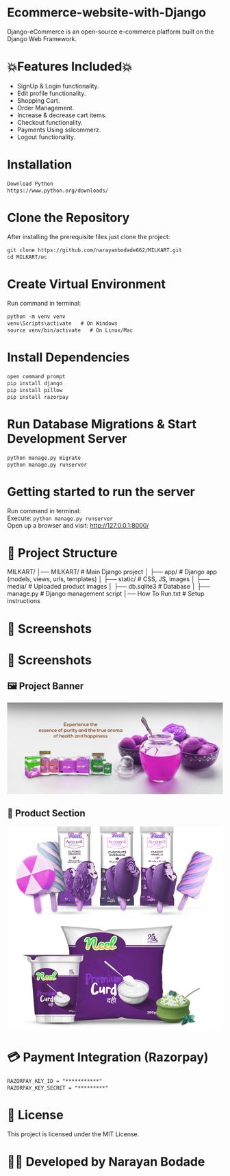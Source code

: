 # Ecommerce-website-with-Django
Django-eCommerce is an open-source e-commerce platform built on the Django Web Framework.
# 💥Features Included💥
* SignUp & Login functionality.
* Edit profile functionality.
* Shopping Cart.
* Order Management.
* Increase & decrease cart items.
* Checkout functionality.
* Payments Using sslcommerz.
* Logout functionality.
# Installation
```
Download Python
https://www.python.org/downloads/

```
# Clone the Repository
After installing the prerequisite files just clone the project:<br>
```
git clone https://github.com/narayanbodade662/MILKART.git
cd MILKART/ec
```
# Create Virtual Environment
Run command in terminal:
```
python -m venv venv
venv\Scripts\activate   # On Windows
source venv/bin/activate   # On Linux/Mac

```
# Install Dependencies
```
open command prompt
pip install django
pip install pillow
pip install razorpay
```
# Run Database Migrations & Start Development Server
```
python manage.py migrate
python manage.py runserver
```
# Getting started to run the server
Run command in terminal:<br>
Execute: `python manage.py runserver`<br>
Open up a browser and visit: <span style="color: blue;">http://127.0.0.1:8000/</span> 

# 📂 Project Structure
MILKART/
│── MILKART/            # Main Django project
│   ├── app/            # Django app (models, views, urls, templates)
│   ├── static/         # CSS, JS, images
│   ├── media/          # Uploaded product images
│   ├── db.sqlite3      # Database
│   ├── manage.py       # Django management script
│── How To Run.txt      # Setup instructions

# 📸 Screenshots

# 📸 Screenshots

## 🖼️ Project Banner
![Project Banner](milkcart/app/static/app/images/banner/b1.jpg)

## 🛒 Product Section
![Product Icbars](milkcart/app/static/app/images/product/icbars.png)
![Curd Premium](milkcart/app/static/app/images/product/curd-premium.png)

# 💳 Payment Integration (Razorpay)
```
RAZORPAY_KEY_ID = "***********"
RAZORPAY_KEY_SECRET = "*********"
```
# 📜 License

This project is licensed under the MIT License.

# 👨‍💻 Developed by Narayan Bodade


